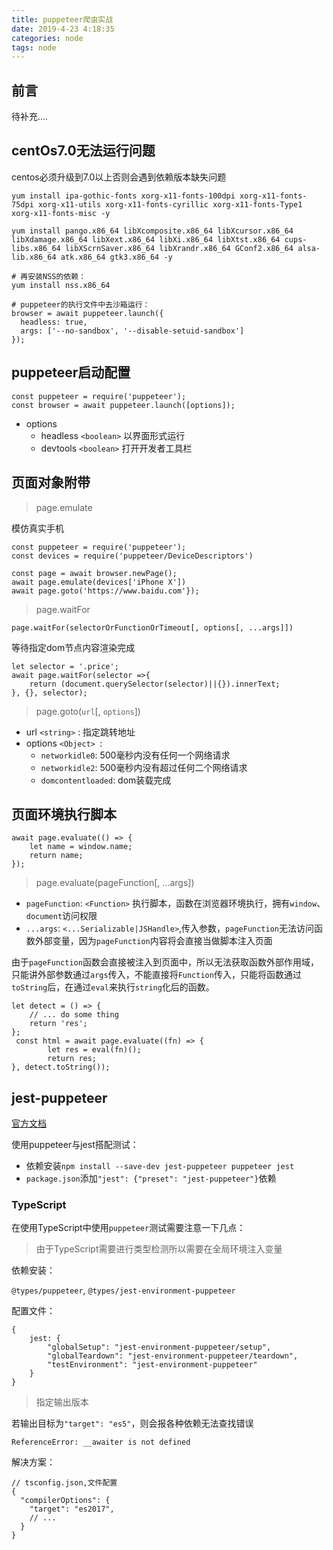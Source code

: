 ```yaml
---
title: puppeteer爬虫实战
date: 2019-4-23 4:18:35
categories: node
tags: node
---
```


## 前言

待补充....


## centOs7.0无法运行问题

centos必须升级到7.0以上否则会遇到依赖版本缺失问题

```
yum install ipa-gothic-fonts xorg-x11-fonts-100dpi xorg-x11-fonts-75dpi xorg-x11-utils xorg-x11-fonts-cyrillic xorg-x11-fonts-Type1 xorg-x11-fonts-misc -y

yum install pango.x86_64 libXcomposite.x86_64 libXcursor.x86_64 libXdamage.x86_64 libXext.x86_64 libXi.x86_64 libXtst.x86_64 cups-libs.x86_64 libXScrnSaver.x86_64 libXrandr.x86_64 GConf2.x86_64 alsa-lib.x86_64 atk.x86_64 gtk3.x86_64 -y

# 再安装NSS的依赖：
yum install nss.x86_64

# puppeteer的执行文件中去沙箱运行：
browser = await puppeteer.launch({
  headless: true,
  args: ['--no-sandbox', '--disable-setuid-sandbox']
});
```

## puppeteer启动配置

```
const puppeteer = require('puppeteer');
const browser = await puppeteer.launch([options]);
```

* options
    * headless `<boolean>` 以界面形式运行
    * devtools `<boolean>` 打开开发者工具栏

## 页面对象附带

> page.emulate

模仿真实手机

```
const puppeteer = require('puppeteer');
const devices = require('puppeteer/DeviceDescriptors')

const page = await browser.newPage();
await page.emulate(devices['iPhone X'])
await page.goto('https://www.baidu.com'});
```

> page.waitFor

```
page.waitFor(selectorOrFunctionOrTimeout[, options[, ...args]])
```

等待指定dom节点内容渲染完成

```
let selector = '.price';
await page.waitFor(selector =>{
    return (document.querySelector(selector)||{}).innerText;
}, {}, selector);
```

> page.goto(`url`[, `options`])

* url `<string>` : 指定跳转地址
* options `<Object> `:
    * `networkidle0`: 500毫秒内没有任何一个网络请求
    * `networkidle2`:  500毫秒内没有超过任何二个网络请求
    * `domcontentloaded`: dom装载完成




## 页面环境执行脚本


```
await page.evaluate(() => {
    let name = window.name;
    return name;
});
```

> page.evaluate(pageFunction[, ...args])

* `pageFunction`: `<Function>` 执行脚本，函数在浏览器环境执行，拥有`window`、`document`访问权限
* `...args`: `<...Serializable|JSHandle>`,传入参数，`pageFunction`无法访问函数外部变量，因为`pageFunction`内容将会直接当做脚本注入页面

由于`pageFunction`函数会直接被注入到页面中，所以无法获取函数外部作用域，只能讲外部参数通过`args`传入，不能直接将`Function`传入，只能将函数通过`toString`后，在通过`eval`来执行`string`化后的函数。

```
let detect = () => {
    // ... do some thing
    return 'res';
};
 const html = await page.evaluate((fn) => {
        let res = eval(fn)();
        return res;
}, detect.toString());
```

## jest-puppeteer

[官方文档](https://jestjs.io/docs/zh-Hans/puppeteer)

使用puppeteer与jest搭配测试：

* 依赖安装`npm install --save-dev jest-puppeteer puppeteer jest`
* `package.json`添加`"jest": {"preset": "jest-puppeteer"}`依赖

### TypeScript

在使用TypeScript中使用`puppeteer`测试需要注意一下几点：

> 由于TypeScript需要进行类型检测所以需要在全局环境注入变量

依赖安装：

`@types/puppeteer`, `@types/jest-environment-puppeteer`

配置文件：

```
{
    jest: {
        "globalSetup": "jest-environment-puppeteer/setup",
        "globalTeardown": "jest-environment-puppeteer/teardown",
        "testEnvironment": "jest-environment-puppeteer"
    }
}
```
> 指定输出版本

若输出目标为`"target": "es5"`，则会报各种依赖无法查找错误

```
ReferenceError: __awaiter is not defined
```

解决方案：

```
// tsconfig.json,文件配置
{
  "compilerOptions": {
    "target": "es2017",
    // ...
  }
}
```


